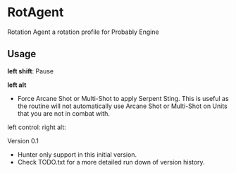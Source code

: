# RotAgent
Rotation Agent a rotation profile for Probably Engine

## Usage
**left shift**: Pause

**left alt**
* Force Arcane Shot or Multi-Shot to apply Serpent Sting. This is useful as the routine will not automatically use Arcane Shot or Multi-Shot on Units that you are not in combat with.

left control:
right alt:

Version 0.1
- Hunter only support in this initial version.
- Check TODO.txt for a more detailed run down of version history.
